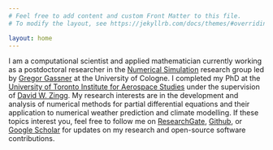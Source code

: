 ```yaml
---
# Feel free to add content and custom Front Matter to this file.
# To modify the layout, see https://jekyllrb.com/docs/themes/#overriding-theme-defaults

layout: home
---
```


I am a computational scientist and applied mathematician currently working as a postdoctoral researcher in the <a href="https://www.mi.uni-koeln.de/NumSim/">Numerical Simulation</a> research group led by <a href="https://www.mi.uni-koeln.de/NumSim/gregor-gassner/">Gregor Gassner</a> at the University of Cologne. I completed my PhD at the <a href="https://www.utias.utoronto.ca/">University of Toronto Institute for Aerospace Studies</a> under the supervision of <a href="http://goldfinger.utias.utoronto.ca/dwz/">David W. Zingg</a>. My research interests are in the development and analysis of numerical methods for partial differential equations and their application to numerical weather prediction and climate modelling. If these topics interest you, feel free to follow me on <a href="https://www.researchgate.net/profile/Tristan-Montoya/">ResearchGate</a>, <a href="https://github.com/tristanmontoya/">Github</a>, or  <a href="https://scholar.google.com/citations?hl=en&user=1nEXVtwAAAAJ&view_op=list_works&sortby=pubdate">Google Scholar</a> for updates on my research and open-source software contributions.
